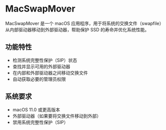 # MacSwapMover

MacSwapMover 是一个 macOS 应用程序，用于将系统的交换文件（swapfile）从内部驱动器移动到外部驱动器，帮助保护 SSD 的寿命并优化系统性能。

## 功能特性

- 检测系统完整性保护（SIP）状态
- 查找并显示可用的外部驱动器
- 在内部和外部驱动器之间移动交换文件
- 自动获取必要的管理员权限

## 系统要求

- macOS 11.0 或更高版本
- 外部驱动器（如果要将交换文件移动到外部）
- 禁用系统完整性保护（SIP）
